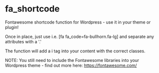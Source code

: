 # fa_shortcode
Fontawesome shortcode function for Wordpress - use it in your theme or plugin!

Once in place, just use i.e. [fa fa_code=fa-bullhorn.fa-lg] and separate any attributes with a '.'

The function will add a i tag into your content with the correct classes.

NOTE: You still need to include the Fontawesome libraries into your Wordpress theme - find out more here: https://fontawesome.com/
